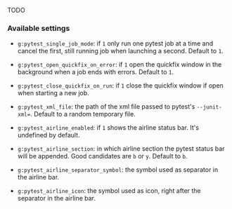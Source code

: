 TODO

### Available settings

- `g:pytest_single_job_mode`: if `1` only run one pytest job at a time and
cancel the first, still running job when launching a second. Default to `1`.

- `g:pytest_open_quickfix_on_error`: if `1` open the quickfix window
in the background when a job ends with errors. Default to `1`.

- `g:pytest_close_quickfix_on_run`: if `1` close the quickfix window if open
when starting a new job.

- `g:pytest_xml_file`: the path of the xml file passed to pytest's `--junit-xml=`.
Default to a random temporary file.

- `g:pytest_airline_enabled`: if `1` shows the airline status bar. It's
undefined by default.

- `g:pytest_airline_section`: in which airline section the pytest status bar
will be appended. Good candidates are `b` or `y`. Default to `b`.

- `g:pytest_airline_separator_symbol`: the symbol used as separator in the
airline bar.

- `g:pytest_airline_icon`: the symbol used as icon, right after the separator
in the airline bar.
